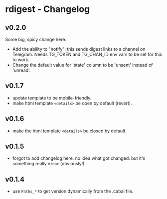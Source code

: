 # rdigest - Changelog

## v0.2.0

Some big, spicy change here.

- Add the ability to "notify": this sends digest links to a channel on Telegram. Needs TG_TOKEN and TG_CHAN_ID env vars to be set for this to work.
- Change the default value for 'state' column to be 'unsent' instead of 'unread'.

## v0.1.7

- update template to be mobile-friendly.
- make html template `<details>` be open by default (revert).

## v0.1.6

- make the html template `<details>` be closed by default.

## v0.1.5

- forgot to add changelog here. no idea what got changed. but it's something really `minor` (obviously!).

## v0.1.4

- use `Paths_*` to get version dynamically from the .cabal file.
